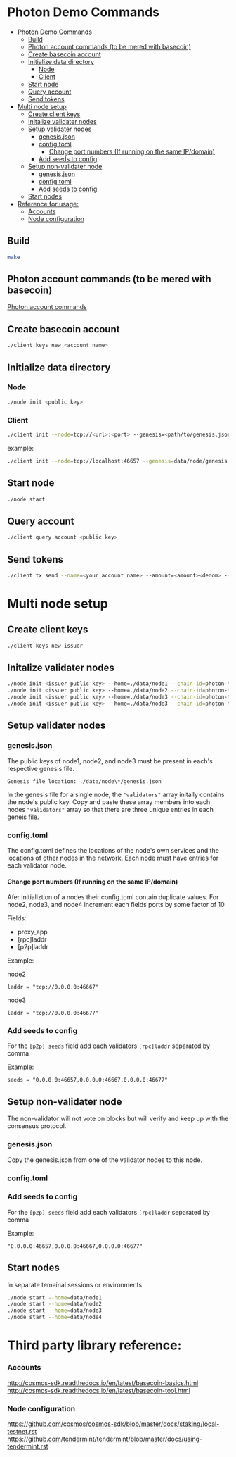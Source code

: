 # Photon Demo Commands

- [Photon Demo Commands](#photon-demo-commands)
  * [Build](#build)
  * [Photon account commands (to be mered with basecoin)](#photon-account-commands--to-be-mered-with-basecoin-)
  * [Create basecoin account](#create-basecoin-account)
  * [Initialize data directory](#initialize-data-directory)
    + [Node](#node)
    + [Client](#client)
  * [Start node](#start-node)
  * [Query account](#query-account)
  * [Send tokens](#send-tokens)
- [Multi node setup](#multi-node-setup)
  * [Create client keys](#create-client-keys)
  * [Initalize validater nodes](#initalize-validater-nodes)
  * [Setup validater nodes](#setup-validater-nodes)
    + [genesis.json](#genesisjson)
    + [config.toml](#configtoml)
      - [Change port numbers (If running on the same IP/domain)](#change-port-numbers--if-running-on-the-same-ip-domain-)
    + [Add seeds to config](#add-seeds-to-config)
  * [Setup non-validater node](#setup-non-validater-node)
    + [genesis.json](#genesisjson-1)
    + [config.toml](#configtoml-1)
    + [Add seeds to config](#add-seeds-to-config-1)
  * [Start nodes](#start-nodes)
- [Reference for usage:](#reference-for-usage-)
    + [Accounts](#accounts)
    + [Node configuration](#node-configuration)

## Build

```sh
make
```

## Photon account commands (to be mered with basecoin)

<a href="../_docs/accounts.md">Photon account commands</a>

## Create basecoin account

```sh
./client keys new <account name>
```

## Initialize data directory

### Node

```sh
./node init <public key>
```

### Client

```sh
./client init --node=tcp://<url>:<port> --genesis=<path/to/genesis.json>
```

example:

```sh
./client init --node=tcp://localhost:46657 --genesis=data/node/genesis.json
```

## Start node

```sh
./node start
```

## Query account

```sh
./client query account <public key>
```

## Send tokens

```sh
./client tx send --name=<your account name> --amount=<amount><denom> --to=<public key> --sequence=<sqn number>
```

# Multi node setup

## Create client keys

```sh
./client keys new issuer
```

## Initalize validater nodes

```sh
./node init <issuer public key> --home=./data/node1 --chain-id=photon-test
./node init <issuer public key> --home=./data/node2 --chain-id=photon-test
./node init <issuer public key> --home=./data/node3 --chain-id=photon-test
./node init <issuer public key> --home=./data/node3 --chain-id=photon-test
```


## Setup validater nodes

### genesis.json

The public keys of node1, node2, and node3 must be present in each's respective genesis file.

`Genesis file location: ./data/node\*/genesis.json`

In the genesis file for a single node, the `"validators"` array initally contains the node's public key.
Copy and paste these array members into each nodes `"validators"` array so that there are three unique entries in each geneis file.

### config.toml

The config.toml defines the locations of the node's own services and the locations of other nodes in the network.
Each node must have entries for each validator node.

#### Change port numbers (If running on the same IP/domain)

Afer initializtion of a nodes their config.toml contain duplicate values.
For node2, node3, and node4 increment each fields ports by some factor of 10

Fields:
* proxy_app
* [rpc]laddr
* [p2p]laddr

Example:

node2
```
laddr = "tcp://0.0.0.0:46667"
```

node3
```
laddr = "tcp://0.0.0.0:46677"
```

### Add seeds to config

For the `[p2p] seeds` field add each validators `[rpc]laddr` separated by comma

Example:
```
seeds = "0.0.0.0:46657,0.0.0.0:46667,0.0.0.0:46677"
```

## Setup non-validater node

The non-validator will not vote on blocks but will verify and keep up with the consensus protocol.

### genesis.json

Copy the genesis.json from one of the validator nodes to this node.

### config.toml

### Add seeds to config

For the `[p2p] seeds` field add each validators `[rpc]laddr` separated by comma

Example:
```
"0.0.0.0:46657,0.0.0.0:46667,0.0.0.0:46677"
```

## Start nodes

In separate temainal sessions or environments

```sh
./node start --home=data/node1
./node start --home=data/node2
./node start --home=data/node3
./node start --home=data/node4
```

# Third party library reference:

### Accounts

http://cosmos-sdk.readthedocs.io/en/latest/basecoin-basics.html
http://cosmos-sdk.readthedocs.io/en/latest/basecoin-tool.html

### Node configuration
https://github.com/cosmos/cosmos-sdk/blob/master/docs/staking/local-testnet.rst
https://github.com/tendermint/tendermint/blob/master/docs/using-tendermint.rst
